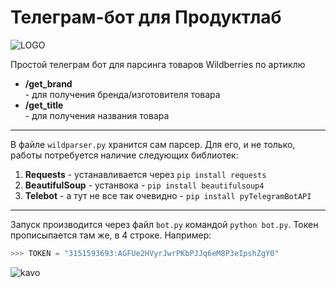 # Телеграм-бот для Продуктлаб

![LOGO](https://programadoresbrasil.com.br/wp-content/uploads/2019/08/telegram.jpg "Telegram")

Простой телеграм бот для парсинга товаров Wildberries по артиклю

* **/get_brand** <article> - для получения бренда/изготовителя товара 
* **/get_title** <article> - для получения названия товара

___
  
В файле `wildparser.py` хранится сам парсер. Для его, и не только, работы потребуется наличие следующих библиотек:
1. **Requests** - устанавливается через `pip install requests`
2. **BeautifulSoup** - устанвока - `pip install beautifulsoup4`
3. **Telebot** - а тут не все так очевидно - `pip install pyTelegramBotAPI`
  
___
  
Запуск производится через файл `bot.py` командой `python bot.py`. Токен прописыпается там же, в 4 строке. Например:
```python
>>> TOKEN = "3151593693:AGFUe2HVyrJwrPKbPJJq6eM8P3eIpshZgY0"
```
![kavo](https://img.shields.io/badge/Developed%20by-PERL54-9cf)
